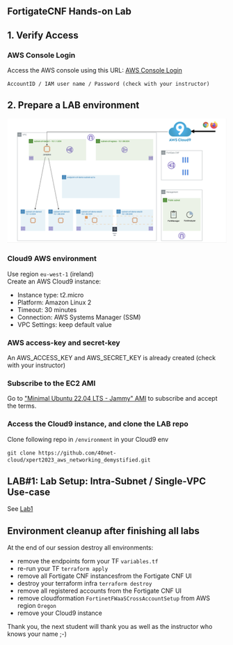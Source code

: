 ## FortigateCNF Hands-on Lab

## 1. Verify Access
### AWS Console Login
Access the AWS console using this URL: [AWS Console Login](https://aws.amazon.com/console/)
```
AccountID / IAM user name / Password (check with your instructor)
```

## 2. Prepare a LAB environment
<img src=".\images\management-access.png">

### Cloud9 AWS environment
Use region `eu-west-1` (ireland) <br>
Create an AWS Cloud9 instance: 
- Instance type: t2.micro
- Platform: Amazon Linux 2
- Timeout: 30 minutes
- Connection: AWS Systems Manager (SSM)
- VPC Settings: keep default value

### AWS access-key and secret-key
An AWS_ACCESS_KEY and AWS_SECRET_KEY is already created (check with your instructor)

### Subscribe to the EC2 AMI
Go to ["Minimal Ubuntu 22.04 LTS - Jammy" AMI](https://aws.amazon.com/marketplace/pp?sku=4s6b2r2vfe46kyul508kf459f) to subscribe and accept the terms.

### Access the Cloud9 instance, and clone the LAB repo 
Clone following repo in `/environment` in your Cloud9 env
```
git clone https://github.com/40net-cloud/xpert2023_aws_networking_demystified.git
```
## LAB#1: Lab Setup: Intra-Subnet / Single-VPC Use-case
See [Lab1](https://github.com/40net-cloud/xpert2023_aws_networking_demystified/blob/xpertsummitbenelux2023/docs/lab1%20Lab%20Setup.md)


## Environment cleanup after finishing all labs
At the end of our session destroy all environments: 
- remove the endpoints form your TF `variables.tf`
- re-run your TF `terraform apply`
- remove all Fortigate CNF instancesfrom the Fortigate CNF UI
- destroy your terraform infra `terraform destroy`
- remove all registered accounts from the Fortigate CNF UI
- remove cloudformation `FortinetFWaaSCrossAccountSetup` from AWS region `Oregon`
- remove your Cloud9 instance

Thank you, the next student will thank you as well as the instructor who knows your name ;-)
